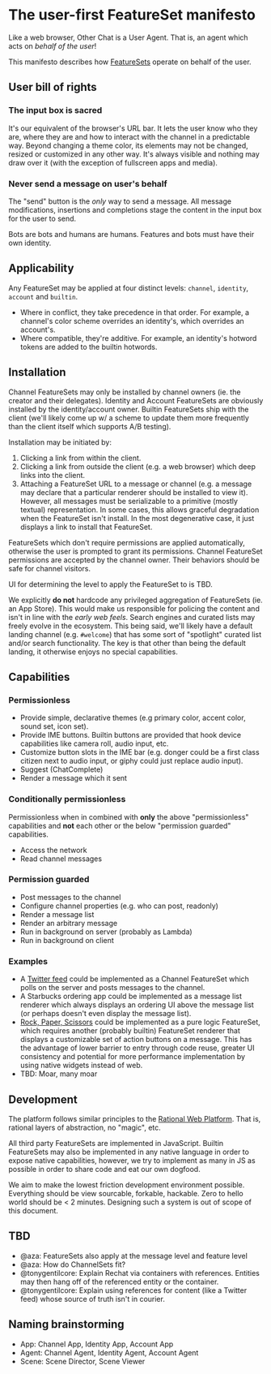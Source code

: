 # The user-first FeatureSet manifesto

Like a web browser, Other Chat is a User Agent. That is, an agent which acts on _behalf of the user_!

This manifesto describes how [FeatureSets](https://github.com/other-xyz/otherscript.pseudo.js/blob/master/README.md) operate on behalf of the user.

## User bill of rights

### The input box is sacred

It's our equivalent of the browser's URL bar. It lets the user know who they are, where they are and how to interact with the channel in a predictable way. Beyond changing a theme color, its elements may not be changed, resized or customized in any other way. It's always visible and nothing may draw over it (with the exception of fullscreen apps and media).

### Never send a message on user's behalf

The "send" button is the _only_ way to send a message. All message modifications, insertions and completions stage the content in the input box for the user to send.

Bots are bots and humans are humans. Features and bots must have their own identity.

## Applicability

Any FeatureSet may be applied at four distinct levels: `channel`, `identity`, `account` and `builtin`.
- Where in conflict, they take precedence in that order. For example, a channel's color scheme overrides an identity's, which overrides an account's.
- Where compatible, they're additive. For example, an identity's hotword tokens are added to the builtin hotwords.

## Installation

Channel FeatureSets may only be installed by channel owners (ie. the creator and their delegates). Identity and Account FeatureSets are obviously installed by the identity/account owner. Builtin FeatureSets ship with the client (we'll likely come up w/ a scheme to update them more frequently than the client itself which supports A/B testing).

Installation may be initiated by:
  1. Clicking a link from within the client.
  1. Clicking a link from outside the client (e.g. a web browser) which deep links into the client.
  1. Attaching a FeatureSet URL to a message or channel (e.g. a message may declare that a particular renderer should be installed to view it). However, all messages must be serializable to a primitive (mostly textual) representation. In some cases, this allows graceful degradation when the FeatureSet isn't install. In the most degenerative case, it just displays a link to install that FeatureSet.

FeatureSets which don't require permissions are applied automatically, otherwise the user is prompted to grant its permissions. Channel FeatureSet permissions are accepted by the channel owner. Their behaviors should be safe for channel visitors.

UI for determining the level to apply the FeatureSet to is TBD.

We explicitly **do not** hardcode any privileged aggregation of FeatureSets (ie. an App Store). This would make us responsible for policing the content and isn't in line with the *early web feels*. Search engines and curated lists may freely evolve in the ecosystem. This being said, we'll likely have a default landing channel (e.g. `#welcome`) that has some sort of "spotlight" curated list and/or search functionality. The key is that other than being the default landing, it otherwise enjoys no special capabilities.

## Capabilities

### Permissionless

- Provide simple, declarative themes (e.g primary color, accent color, sound set, icon set).
- Provide IME buttons. Builtin buttons are provided that hook device capabilities like camera roll, audio input, etc.
- Customize button slots in the IME bar (e.g. donger could be a first class citizen next to audio input, or giphy could just replace audio input).
- Suggest (ChatComplete)
- Render a message which it sent

### Conditionally permissionless
Permissionless when in combined with **only** the above "permissionless" capabilities and **not** each other or the below "permission guarded" capabilities.
- Access the network
- Read channel messages

### Permission guarded

- Post messages to the channel
- Configure channel properties (e.g. who can post, readonly)
- Render a message list
- Render an arbitrary message
- Run in background on server (probably as Lambda)
- Run in background on client

### Examples

- A [Twitter feed](https://github.com/other-xyz/otherscript.pseudo.js/blob/master/apps/twitter.pseudo.js) could be implemented as a Channel FeatureSet which polls on the server and posts messages to the channel.
- A Starbucks ordering app could be implemented as a message list renderer which always displays an ordering UI above the message list (or perhaps doesn't even display the message list).
- [Rock, Paper, Scissors](https://github.com/other-xyz/otherscript.pseudo.js/blob/master/extras/rock-paper-scissors.pseudo.js) could be implemented as a pure logic FeatureSet, which requires another (probably builtin) FeatureSet renderer that displays a customizable set of action buttons on a message. This has the advantage of lower barrier to entry through code reuse, greater UI consistency and potential for more performance implementation by using native widgets instead of web.
- TBD: Moar, many moar

## Development

The platform follows similar principles to the [Rational Web Platform](https://docs.google.com/document/d/1ZkV1PpPsJJgdSZOA10Jh0VrThR6D_Q0XWv_2B9-0gGE/edit). That is, rational layers of abstraction, no "magic", etc.

All third party FeatureSets are implemented in JavaScript. Builtin FeatureSets may also be implemented in any native language in order to expose native capabilities, however, we try to implement as many in JS as possible in order to share code and eat our own dogfood.

We aim to make the lowest friction development environment possible. Everything should be view sourcable, forkable, hackable. Zero to hello world should be < 2 minutes. Designing such a system is out of scope of this document.

## TBD
- @aza: FeatureSets also apply at the message level and feature level
- @aza: How do ChannelSets fit?
- @tonygentilcore: Explain Rechat via containers with references. Entities may then hang off of the referenced entity or the container.
- @tonygentilcore: Explain using references for content (like a Twitter feed) whose source of truth isn't in courier.

## Naming brainstorming

- App: Channel App, Identity App, Account App
- Agent: Channel Agent, Identity Agent, Account Agent
- Scene: Scene Director, Scene Viewer
